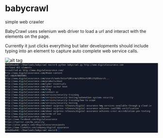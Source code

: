 # babycrawl
simple web crawler

BabyCrawl uses selenium web driver to load a url and interact with the elements on the page.

Currently it just clicks everything but later developments should include typing into an element to capture auto complete web service calls.

![alt tag](https://raw.github.com/digitalassurance/babycrawl/matser/babycrawl-screenshot.png)
![Alt text](babycrawl-screenshot.png?raw=true "Optional Title")
